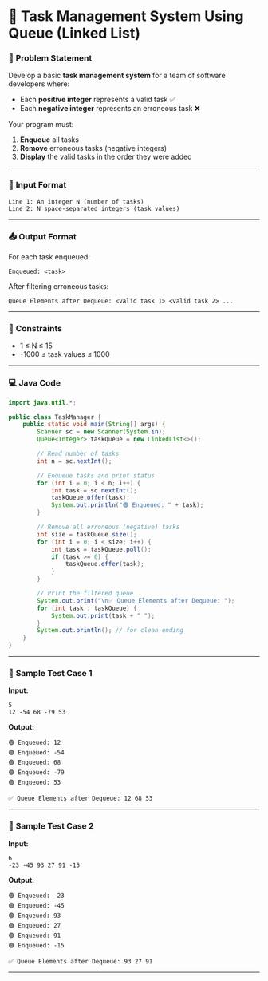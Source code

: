 # 🚀 **Task Management System Using Queue (Linked List)**

### 🧾 **Problem Statement**

Develop a basic **task management system** for a team of software developers where:

* Each **positive integer** represents a valid task ✅
* Each **negative integer** represents an erroneous task ❌

Your program must:

1. **Enqueue** all tasks
2. **Remove** erroneous tasks (negative integers)
3. **Display** the valid tasks in the order they were added

---

### 🧮 **Input Format**

```
Line 1: An integer N (number of tasks)
Line 2: N space-separated integers (task values)
```

---

### 📤 **Output Format**

For each task enqueued:

```
Enqueued: <task>
```

After filtering erroneous tasks:

```
Queue Elements after Dequeue: <valid task 1> <valid task 2> ...
```

---

### 📌 **Constraints**

* 1 ≤ N ≤ 15
* -1000 ≤ task values ≤ 1000

---

### 💻 **Java Code**

```java
import java.util.*;

public class TaskManager {
    public static void main(String[] args) {
        Scanner sc = new Scanner(System.in);
        Queue<Integer> taskQueue = new LinkedList<>();

        // Read number of tasks
        int n = sc.nextInt();

        // Enqueue tasks and print status
        for (int i = 0; i < n; i++) {
            int task = sc.nextInt();
            taskQueue.offer(task);
            System.out.println("🟢 Enqueued: " + task);
        }

        // Remove all erroneous (negative) tasks
        int size = taskQueue.size();
        for (int i = 0; i < size; i++) {
            int task = taskQueue.poll();
            if (task >= 0) {
                taskQueue.offer(task);
            }
        }

        // Print the filtered queue
        System.out.print("\n✅ Queue Elements after Dequeue: ");
        for (int task : taskQueue) {
            System.out.print(task + " ");
        }
        System.out.println(); // for clean ending
    }
}
```

---

### 🧪 **Sample Test Case 1**

**Input:**

```
5
12 -54 68 -79 53
```

**Output:**

```
🟢 Enqueued: 12
🟢 Enqueued: -54
🟢 Enqueued: 68
🟢 Enqueued: -79
🟢 Enqueued: 53

✅ Queue Elements after Dequeue: 12 68 53 
```

---

### 🧪 **Sample Test Case 2**

**Input:**

```
6
-23 -45 93 27 91 -15
```

**Output:**

```
🟢 Enqueued: -23
🟢 Enqueued: -45
🟢 Enqueued: 93
🟢 Enqueued: 27
🟢 Enqueued: 91
🟢 Enqueued: -15

✅ Queue Elements after Dequeue: 93 27 91 
```

---
